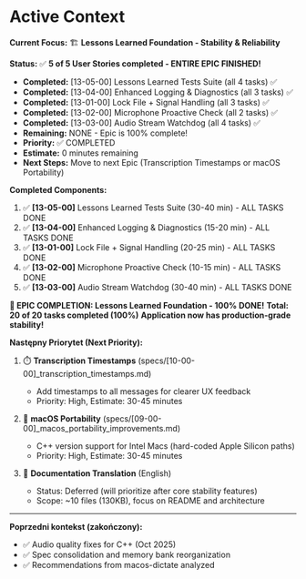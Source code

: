 # Active Context

**Current Focus:** 🏗️ **Lessons Learned Foundation - Stability & Reliability**

**Status:** ✅ **5 of 5 User Stories completed - ENTIRE EPIC FINISHED!**
- **Completed:** [13-05-00] Lessons Learned Tests Suite (all 4 tasks) ✅
- **Completed:** [13-04-00] Enhanced Logging & Diagnostics (all 3 tasks) ✅
- **Completed:** [13-01-00] Lock File + Signal Handling (all 3 tasks) ✅
- **Completed:** [13-02-00] Microphone Proactive Check (all 2 tasks) ✅
- **Completed:** [13-03-00] Audio Stream Watchdog (all 4 tasks) ✅
- **Remaining:** NONE - Epic is 100% complete!
- **Priority:** ✅ COMPLETED
- **Estimate:** 0 minutes remaining
- **Next Steps:** Move to next Epic (Transcription Timestamps or macOS Portability)

**Completed Components:**
1. ✅ **[13-05-00]** Lessons Learned Tests Suite (30-40 min) - ALL TASKS DONE
2. ✅ **[13-04-00]** Enhanced Logging & Diagnostics (15-20 min) - ALL TASKS DONE
3. ✅ **[13-01-00]** Lock File + Signal Handling (20-25 min) - ALL TASKS DONE
4. ✅ **[13-02-00]** Microphone Proactive Check (10-15 min) - ALL TASKS DONE
5. ✅ **[13-03-00]** Audio Stream Watchdog (30-40 min) - ALL TASKS DONE

**🎉 EPIC COMPLETION: Lessons Learned Foundation - 100% DONE!**
**Total: 20 of 20 tasks completed (100%)**
**Application now has production-grade stability!**

**Następny Priorytet (Next Priority):**
1. ⏱️ **Transcription Timestamps** (specs/[10-00-00]_transcription_timestamps.md)
   - Add timestamps to all messages for clearer UX feedback
   - Priority: High, Estimate: 30-45 minutes

2. 🔧 **macOS Portability** (specs/[09-00-00]_macos_portability_improvements.md)
   - C++ version support for Intel Macs (hard-coded Apple Silicon paths)
   - Priority: High, Estimate: 30-45 minutes

3. 📝 **Documentation Translation** (English)
   - Status: Deferred (will prioritize after core stability features)
   - Scope: ~10 files (130KB), focus on README and architecture

---

**Poprzedni kontekst (zakończony):**
- ✅ Audio quality fixes for C++ (Oct 2025)
- ✅ Spec consolidation and memory bank reorganization
- ✅ Recommendations from macos-dictate analyzed
